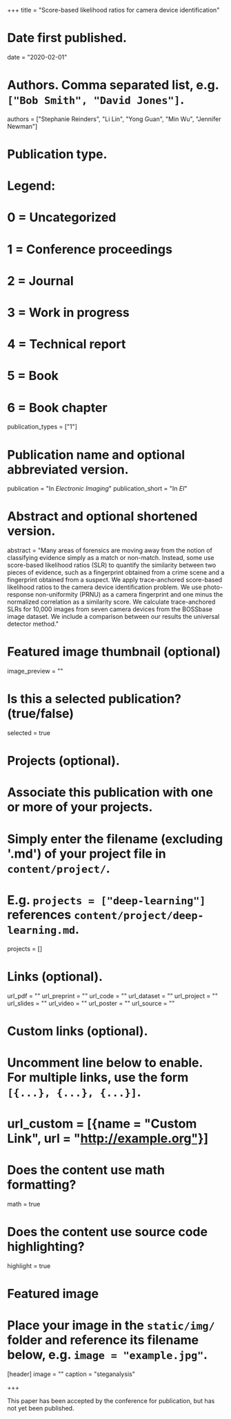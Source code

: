 +++
title = "Score-based likelihood ratios for camera device identification"

# Date first published.
date = "2020-02-01"

# Authors. Comma separated list, e.g. `["Bob Smith", "David Jones"]`.
authors = ["Stephanie Reinders", "Li Lin", "Yong Guan", "Min Wu", "Jennifer Newman"]

# Publication type.
# Legend:
# 0 = Uncategorized
# 1 = Conference proceedings
# 2 = Journal
# 3 = Work in progress
# 4 = Technical report
# 5 = Book
# 6 = Book chapter
publication_types = ["1"]

# Publication name and optional abbreviated version.
publication = "In *Electronic Imaging*"
publication_short = "In *EI*"

# Abstract and optional shortened version.
abstract = "Many areas of forensics are moving away from the notion
of classifying evidence simply as a match or non-match. Instead,
some use score-based likelihood ratios (SLR) to quantify the similarity
between two pieces of evidence, such as a fingerprint obtained
from a crime scene and a fingerprint obtained from a suspect.
We apply trace-anchored score-based likelihood ratios to
the camera device identification problem. We use photo-response
non-uniformity (PRNU) as a camera fingerprint and one minus
the normalized correlation as a similarity score. We calculate
trace-anchored SLRs for 10,000 images from seven camera devices
from the BOSSbase image dataset. We include a comparison
between our results the universal detector method."

# Featured image thumbnail (optional)
image_preview = ""

# Is this a selected publication? (true/false)
selected = true

# Projects (optional).
#   Associate this publication with one or more of your projects.
#   Simply enter the filename (excluding '.md') of your project file in `content/project/`.
#   E.g. `projects = ["deep-learning"]` references `content/project/deep-learning.md`.
projects = []

# Links (optional).
url_pdf = ""
url_preprint = ""
url_code = ""
url_dataset = ""
url_project = ""
url_slides = ""
url_video = ""
url_poster = ""
url_source = ""

# Custom links (optional).
#   Uncomment line below to enable. For multiple links, use the form `[{...}, {...}, {...}]`.
# url_custom = [{name = "Custom Link", url = "http://example.org"}]

# Does the content use math formatting?
math = true

# Does the content use source code highlighting?
highlight = true

# Featured image
# Place your image in the `static/img/` folder and reference its filename below, e.g. `image = "example.jpg"`.
[header]
image = ""
caption = "steganalysis"

+++

This paper has been accepted by the conference for publication, but has not yet been published.
